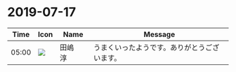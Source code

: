 # 2019-07-17

|Time|Icon|Name|Message|
|---|---|---|---|
|05:00|![](https://secure.gravatar.com/avatar/698cc14290c3976fdd9f0a23494b87c1.jpg?s=72&d=https%3A%2F%2Fa.slack-edge.com%2Fdf10d%2Fimg%2Favatars%2Fava_0012-72.png)|田嶋　淳|うまくいったようです。ありがとうございます。|
